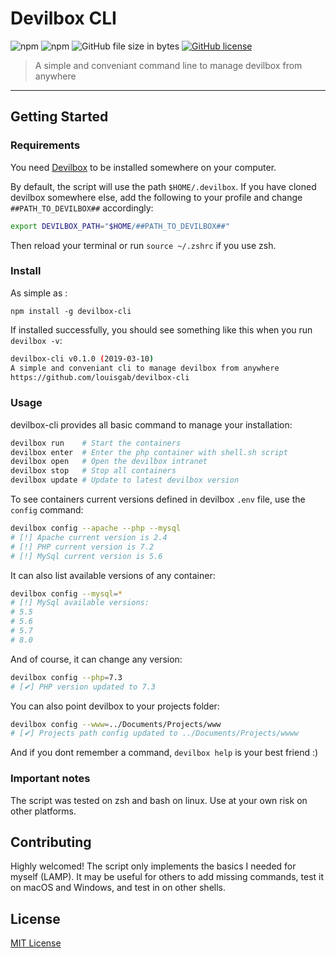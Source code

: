 # Devilbox CLI
![npm](https://img.shields.io/npm/v/devilbox-cli.svg?style=flat-square)
![npm](https://img.shields.io/npm/dt/devilbox-cli.svg?style=flat-square)
![GitHub file size in bytes](https://img.shields.io/github/size/louisgab/devilbox-cli/dist/devilbox-cli.sh.svg?style=flat-square)
[![GitHub license](https://img.shields.io/github/license/louisgab/devilbox-cli.svg?style=flat-square)](https://github.com/louisgab/devilbox-cli/blob/master/LICENSE)
> A simple and conveniant command line to manage devilbox from anywhere

---

## Getting Started

### Requirements
You need [Devilbox](https://github.com/cytopia/devilbox#quick-start) to be installed somewhere on your computer.

By default, the script will use the path `$HOME/.devilbox`.
If you have cloned devilbox somewhere else, add the following to your profile and change `##PATH_TO_DEVILBOX##` accordingly:
```sh
export DEVILBOX_PATH="$HOME/##PATH_TO_DEVILBOX##"
```
Then reload your terminal or run `source ~/.zshrc` if you use zsh.

### Install
As simple as :

```
npm install -g devilbox-cli
```

If installed successfully, you should see something like this when you run `devilbox -v`:
```sh
devilbox-cli v0.1.0 (2019-03-10)
A simple and conveniant cli to manage devilbox from anywhere
https://github.com/louisgab/devilbox-cli
```

### Usage
devilbox-cli provides all basic command to manage your installation:
```sh
devilbox run    # Start the containers
devilbox enter  # Enter the php container with shell.sh script
devilbox open   # Open the devilbox intranet
devilbox stop   # Stop all containers
devilbox update # Update to latest devilbox version
```

To see containers current versions defined in devilbox `.env` file, use the `config` command:
```sh
devilbox config --apache --php --mysql
# [!] Apache current version is 2.4
# [!] PHP current version is 7.2
# [!] MySql current version is 5.6
```

It can also list available versions of any container:
```sh
devilbox config --mysql=*
# [!] MySql available versions:
# 5.5
# 5.6
# 5.7
# 8.0
```

And of course, it can change any version:
```sh
devilbox config --php=7.3
# [✔] PHP version updated to 7.3
```

You can also point devilbox to your projects folder:
```sh
devilbox config --www=../Documents/Projects/www
# [✔] Projects path config updated to ../Documents/Projects/wwww
```

And if you dont remember a command, `devilbox help` is your best friend :)

### Important notes

The script was tested on zsh and bash on linux. Use at your own risk on other platforms.

## Contributing
Highly welcomed! The script only implements the basics I needed for myself (LAMP). It may be useful for others to add missing commands, test it on macOS and Windows, and test in on other shells.

## License
[MIT License](LICENSE.md)
